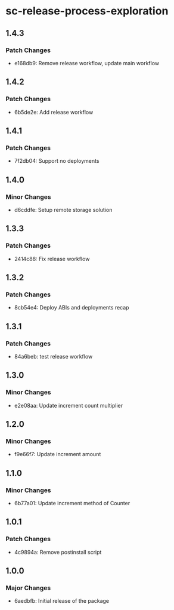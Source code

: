# sc-release-process-exploration

## 1.4.3

### Patch Changes

- e168db9: Remove release workflow, update main workflow

## 1.4.2

### Patch Changes

- 6b5de2e: Add release workflow

## 1.4.1

### Patch Changes

- 7f2db04: Support no deployments

## 1.4.0

### Minor Changes

- d6cddfe: Setup remote storage solution

## 1.3.3

### Patch Changes

- 2414c88: Fix release workflow

## 1.3.2

### Patch Changes

- 8cb54e4: Deploy ABIs and deployments recap

## 1.3.1

### Patch Changes

- 84a6beb: test release workflow

## 1.3.0

### Minor Changes

- e2e08aa: Update increment count multiplier

## 1.2.0

### Minor Changes

- f9e66f7: Update increment amount

## 1.1.0

### Minor Changes

- 6b77a01: Update increment method of Counter

## 1.0.1

### Patch Changes

- 4c9894a: Remove postinstall script

## 1.0.0

### Major Changes

- 6aedbfb: Initial release of the package
